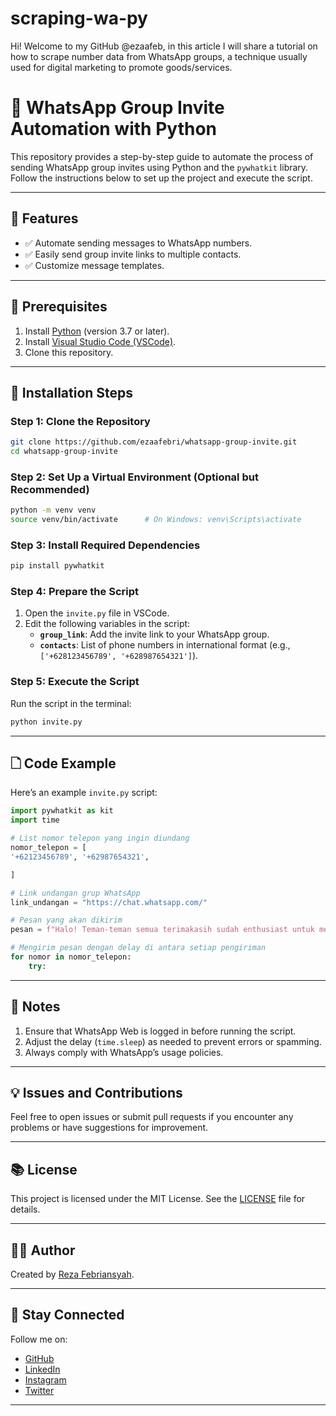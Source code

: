 # scraping-wa-py
Hi! Welcome to my GitHub @ezaafeb, in this article I will share a tutorial on how to scrape number data from WhatsApp groups, a technique usually used for digital marketing to promote goods/services.
# 🔗 WhatsApp Group Invite Automation with Python

This repository provides a step-by-step guide to automate the process of sending WhatsApp group invites using Python and the `pywhatkit` library. Follow the instructions below to set up the project and execute the script.

---

## 🔧 Features
- ✅ Automate sending messages to WhatsApp numbers.
- ✅ Easily send group invite links to multiple contacts.
- ✅ Customize message templates.

---

## 📄 Prerequisites
1. Install [Python](https://www.python.org/downloads/) (version 3.7 or later).
2. Install [Visual Studio Code (VSCode)](https://code.visualstudio.com/).
3. Clone this repository.

---

## 🔗 Installation Steps

### Step 1: Clone the Repository
```bash
git clone https://github.com/ezaafebri/whatsapp-group-invite.git
cd whatsapp-group-invite
```

### Step 2: Set Up a Virtual Environment (Optional but Recommended)
```bash
python -m venv venv
source venv/bin/activate      # On Windows: venv\Scripts\activate
```

### Step 3: Install Required Dependencies
```bash
pip install pywhatkit
```

### Step 4: Prepare the Script
1. Open the `invite.py` file in VSCode.
2. Edit the following variables in the script:
    - **`group_link`**: Add the invite link to your WhatsApp group.
    - **`contacts`**: List of phone numbers in international format (e.g., `['+628123456789', '+628987654321']`).

### Step 5: Execute the Script
Run the script in the terminal:
```bash
python invite.py
```

---

## 🗋 Code Example
Here’s an example `invite.py` script:
```python
import pywhatkit as kit
import time

# List nomor telepon yang ingin diundang
nomor_telepon = [
'+62123456789', '+62987654321',  

]

# Link undangan grup WhatsApp
link_undangan = "https://chat.whatsapp.com/"

# Pesan yang akan dikirim
pesan = f"Halo! Teman-teman semua terimakasih sudah enthusiast untuk mengikuti Webinar Blackhat To Whitehat, Yuk Join *Community XyberXecurity!* Klik link ini untuk bergabung: {link_undangan} *Pesan ini dikirim otomatis jangan reply atau spam ya!*"

# Mengirim pesan dengan delay di antara setiap pengiriman
for nomor in nomor_telepon:
    try:
```

---

## 🚫 Notes
1. Ensure that WhatsApp Web is logged in before running the script.
2. Adjust the delay (`time.sleep`) as needed to prevent errors or spamming.
3. Always comply with WhatsApp’s usage policies.

---

## 💡 Issues and Contributions
Feel free to open issues or submit pull requests if you encounter any problems or have suggestions for improvement.

---

## 📚 License
This project is licensed under the MIT License. See the [LICENSE](LICENSE) file for details.

---

## 👨‍💼 Author
Created by [Reza Febriansyah](https://github.com/ezaafeb).

---

## 📲 Stay Connected
Follow me on:
- [GitHub](https://github.com/ezaafebri)
- [LinkedIn](https://linkedin.com/in/ezaafebri)
- [Instagram](https://instagram.com/ezaafebri)
- [Twitter](https://twitter.com/ezaafebri)

---
